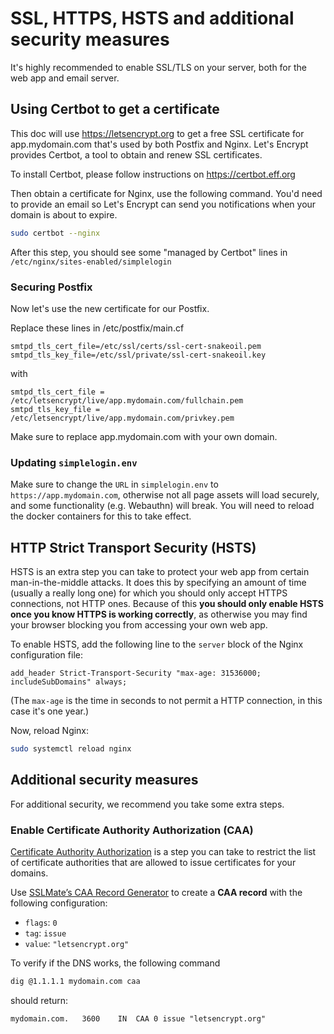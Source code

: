 # SSL, HTTPS, HSTS and additional security measures

It's highly recommended to enable SSL/TLS on your server, both for the web app and email server.

## Using Certbot to get a certificate

This doc will use https://letsencrypt.org to get a free SSL certificate for app.mydomain.com that's used by both Postfix and Nginx. Let's Encrypt provides Certbot, a tool to obtain and renew SSL certificates.

To install Certbot, please follow instructions on https://certbot.eff.org

Then obtain a certificate for Nginx, use the following command. You'd need to provide an email so Let's Encrypt can send you notifications when your domain is about to expire.

```bash
sudo certbot --nginx
```

After this step, you should see some "managed by Certbot" lines in `/etc/nginx/sites-enabled/simplelogin`

### Securing Postfix

Now let's use the new certificate for our Postfix.

Replace these lines in /etc/postfix/main.cf

```
smtpd_tls_cert_file=/etc/ssl/certs/ssl-cert-snakeoil.pem
smtpd_tls_key_file=/etc/ssl/private/ssl-cert-snakeoil.key
```

with

```
smtpd_tls_cert_file = /etc/letsencrypt/live/app.mydomain.com/fullchain.pem
smtpd_tls_key_file = /etc/letsencrypt/live/app.mydomain.com/privkey.pem
```

Make sure to replace app.mydomain.com with your own domain.

### Updating `simplelogin.env`

Make sure to change the `URL` in `simplelogin.env` to `https://app.mydomain.com`, otherwise not all page assets will load securely, and some functionality (e.g. Webauthn) will break.
You will need to reload the docker containers for this to take effect.

## HTTP Strict Transport Security (HSTS)

HSTS is an extra step you can take to protect your web app from certain man-in-the-middle attacks. It does this by specifying an amount of time (usually a really long one) for which you should only accept HTTPS connections, not HTTP ones. Because of this **you should only enable HSTS once you know HTTPS is working correctly**, as otherwise you may find your browser blocking you from accessing your own web app.

To enable HSTS, add the following line to the `server` block of the Nginx configuration file:

```
add_header Strict-Transport-Security "max-age: 31536000; includeSubDomains" always;
```

(The `max-age` is the time in seconds to not permit a HTTP connection, in this case it's one year.)

Now, reload Nginx:

```bash
sudo systemctl reload nginx
```

## Additional security measures

For additional security, we recommend you take some extra steps.

### Enable Certificate Authority Authorization (CAA)

[Certificate Authority Authorization](https://letsencrypt.org/docs/caa/) is a step you can take to restrict the list of certificate authorities that are allowed to issue certificates for your domains.

Use [SSLMate’s CAA Record Generator](https://sslmate.com/caa/) to create a **CAA record** with the following configuration:

- `flags`: `0`
- `tag`: `issue`
- `value`: `"letsencrypt.org"`

To verify if the DNS works, the following command

```bash
dig @1.1.1.1 mydomain.com caa
```

should return:

```
mydomain.com.	3600	IN	CAA	0 issue "letsencrypt.org"
```

